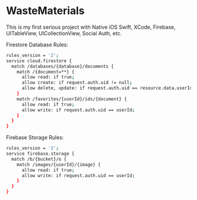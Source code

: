 # WasteMaterials
This is my first serious project with Native iOS Swift, XCode, Firebase, UITableView, UICollectionView, Social Auth, etc.


Firestore Database Rules:
```bash
rules_version = '2';
service cloud.firestore {
  match /databases/{database}/documents {
    match /{document=**} {
      allow read: if true;
      allow create: if request.auth.uid != null;
      allow delete, update: if request.auth.uid == resource.data.userId;
    }
    match /favorites/{userId}/ids/{document} {
      allow read: if true;
      allow write: if request.auth.uid == userId;      
    }
  }
}
```

Firebase Storage Rules:
```bash
rules_version = '2';
service firebase.storage {
  match /b/{bucket}/o {
    match /images/{userId}/{image} {
      allow read: if true; 
      allow write: if request.auth.uid == userId;
    }
  }
}
```
